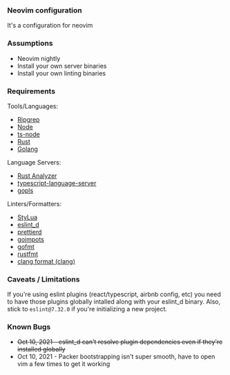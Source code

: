 ### Neovim configuration

It's a configuration for neovim

### Assumptions

- Neovim nightly
- Install your own server binaries
- Install your own linting binaries

### Requirements

Tools/Languages:

- [Ripgrep](https://github.com/BurntSushi/ripgrep)
- [Node](https://nodejs.org/en/)
- [ts-node](https://github.com/TypeStrong/ts-node)
- [Rust](https://www.rust-lang.org/)
- [Golang](https://golang.org/)

Language Servers:

- [Rust Analyzer](https://github.com/rust-analyzer/rust-analyzer)
- [typescript-language-server](https://github.com/typescript-language-server/typescript-language-server)
- [gopls](https://github.com/golang/tools/tree/master/gopls)

Linters/Formatters:

- [StyLua](https://github.com/JohnnyMorganz/StyLua)
- [eslint_d](https://github.com/mantoni/eslint_d.js/)
- [prettierd](https://github.com/fsouza/prettierd)
- [goimpots](https://pkg.go.dev/golang.org/x/tools/cmd/goimports)
- [gofmt](https://pkg.go.dev/cmd/gofmt)
- [rustfmt](https://github.com/rust-lang/rustfmt)
- [clang format (clang)](https://clang.llvm.org/)

### Caveats / Limitations

If you're using eslint plugins (react/typescript, airbnb config, etc) you need to have those plugins globally intalled along with your eslint_d binary. Also, stick to `eslint@7.32.0` if you're initializing a new project.

### Known Bugs

- ~~Oct 10, 2021 - eslint_d can't resolve plugin dependencies even if they're installed globally~~
- Oct 10, 2021 - Packer bootstrapping isn't super smooth, have to open vim a few times to get it working
